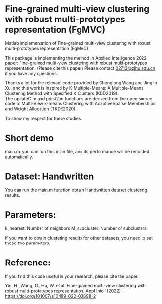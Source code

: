 # Fine-grained multi-view clustering with robust multi-prototypes representation (FgMVC)
Matlab implementation of Fine-grained multi-view clustering with robust multi-prototypes representation (FgMVC)

This package is implementing the method in Applied Intelligence 2022 paper: Fine-grained multi-view clustering with robust multi-prototypes representation. 
(Please cite this paper) Please contact 02713@zjhu.edu.cn if you have any questions. 

Thanks a lot for the relevant code provided by Chenglong Wang and Jinglin Xu, and this work is inspired by K-Multiple-Means: A Multiple-Means Clustering Method with Specified K Clusters (KDD2019).   
The updateC.m and pdist2.m functions are derived from the open source code of Multi-View k-means Clustering with AdaptiveSparse Memberships and Weight Allocation (TKDE2020). 

To show my respect for these studies.

# Short demo
main.m: you can run this main file, and its performance will be recorded automatically. 

# Dataset: Handwritten
You can run the main.m function obtain Handwritten dataset clustering results. 

# Parameters: 
k_nearest: Number of neighbors
M_subcluster: Number of subclusters

If you want to obtain clustering results for other datasets, you need to set these two parameters.

# Reference:
If you find this code useful in your research, please cite the paper.

Yin, H., Wang, G., Hu, W. et al. Fine-grained multi-view clustering with robust multi-prototypes representation. Appl Intell (2022). https://doi.org/10.1007/s10489-022-03898-2
